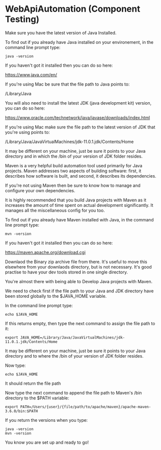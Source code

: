 # WebApiAutomation (Component Testing)

Make sure you have the latest version of Java Installed.

To find out if you already have Java installed on your environement, in the command line prompt type:
```
java -version
```

If you haven't got it installed then you can do so here:

https://www.java.com/en/

If you're using Mac be sure that the file path to Java points to:

/Library/Java

You will also need to install the latest JDK (java development kit) version, you can do so here:

https://www.oracle.com/technetwork/java/javase/downloads/index.html

If you're using Mac make sure the file path to the latest version of JDK that you're using points to:

/Library/Java/JavaVirtualMachines/jdk-11.0.1.jdk/Contents/Home

It may be different on your machine, just be sure it points to your Java directory and in which the /bin of your version of JDK folder resides.

Maven is a very helpful build automation tool used primarily for Java projects.
Maven addresses two aspects of building software: first, it describes how software is built, and second, it describes its dependencies.

If you're not using Maven then be sure to know how to manage and configure your own dependencies.

It is highly recommended that you build Java projects with Maven as it increases the amount of time spent on actual development significantly.
It manages all the miscellaneous config for you too.

To find out if you already have Maven installed with Java, in the command line prompt type:
```
mvn -version
```
If you haven't got it installed then you can do so here:

https://maven.apache.org/download.cgi

Downlaod the Binary zip archive file from there.
It's useful to move this elsewhere from your downlaods directory, but is not necessary. It's good practise to have your dev tools stored in one single directory.

You're almost there with being able to Develop Java projects with Maven.

We need to check first if the file path to your Java and JDK directory have been stored globally to the $JAVA_HOME variable.

In the command line prompt type:
```
echo $JAVA_HOME
```

If this returns empty, then type the next command to assign the file path to it:
```
export JAVA_HOME=/Library/Java/JavaVirtualMachines/jdk-11.0.1.jdk/Contents/Home
```

It may be different on your machine, just be sure it points to your Java directory and to where the /bin of your version of JDK folder resides.

Now type:
```
echo $JAVA_HOME
```

It should return the file path

Now type the next command to append the file path to Maven's /bin directory to the $PATH variable:
```
export PATH=/Users/{user}/{file/path/to/apache/maven}/apache-maven-3.6.0/bin:$PATH
```

If you return the versions when you type:
```
java -version
mvn -version
```

You know you are set up and ready to go!
